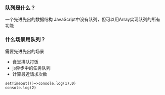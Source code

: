 ### 队列是什么？
一个先进先出的数据结构
JavaScript中没有队列，但可以用Array实现队列的所有功能

### 什么场景用队列？
需要先进先出的场景

* 食堂排队打饭
* js异步中的任务队列
* 计算最近请求次数

```
setTimeout(()=>console.log(1),0)
console.log(2)
```
